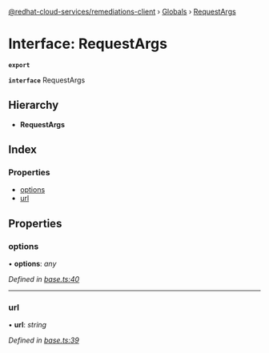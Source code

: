 [@redhat-cloud-services/remediations-client](../README.md) › [Globals](../globals.md) › [RequestArgs](requestargs.md)

# Interface: RequestArgs

**`export`** 

**`interface`** RequestArgs

## Hierarchy

* **RequestArgs**

## Index

### Properties

* [options](requestargs.md#options)
* [url](requestargs.md#url)

## Properties

###  options

• **options**: *any*

*Defined in [base.ts:40](https://github.com/leSamo/javascript-clients/blob/master/packages/remediations/base.ts#L40)*

___

###  url

• **url**: *string*

*Defined in [base.ts:39](https://github.com/leSamo/javascript-clients/blob/master/packages/remediations/base.ts#L39)*
